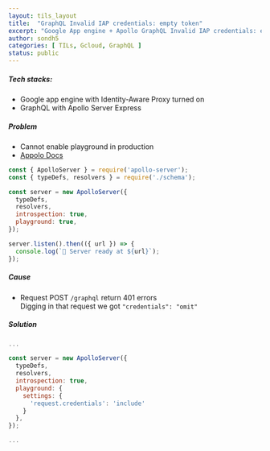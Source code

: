```yaml
---
layout: tils_layout
title:  "GraphQL Invalid IAP credentials: empty token"
excerpt: "Google App engine + Apollo GraphQL Invalid IAP credentials: empty token"
author: sondh5
categories: [ TILs, Gcloud, GraphQL ]
status: public
---
```


##### Tech stacks:
- Google app engine with Identity-Aware Proxy turned on
- GraphQL with Apollo Server Express

##### Problem
- Cannot enable playground in production
- [Appolo Docs](https://www.apollographql.com/docs/apollo-server/testing/graphql-playground/#enabling-graphql-playground-in-production)

```javascript
const { ApolloServer } = require('apollo-server');
const { typeDefs, resolvers } = require('./schema');

const server = new ApolloServer({
  typeDefs,
  resolvers,
  introspection: true,
  playground: true,
});

server.listen().then(({ url }) => {
  console.log(`🚀 Server ready at ${url}`);
});
```

##### Cause
- Request POST `/graphql` return 401 errors <br>
Digging in that request we got `"credentials": "omit"`

##### Solution
```javascript
...

const server = new ApolloServer({
  typeDefs,
  resolvers,
  introspection: true,
  playground: {
    settings: {
      'request.credentials': 'include'
    }
  },
});

...
```
